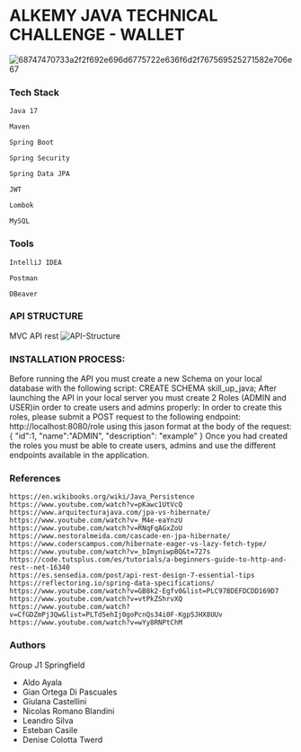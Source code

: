 # ALKEMY JAVA TECHNICAL CHALLENGE - WALLET
![68747470733a2f2f692e696d6775722e636f6d2f767569525271582e706e67](https://user-images.githubusercontent.com/24995631/201564506-0175d8eb-69d5-4333-8672-e6f00a18a170.png)

### Tech Stack

    Java 17

    Maven

    Spring Boot

    Spring Security

    Spring Data JPA

    JWT

    Lombok

    MySQL

### Tools

    IntelliJ IDEA

    Postman

    DBeaver

### API STRUCTURE

MVC API rest
![API-Structure](https://user-images.githubusercontent.com/24995631/201565282-d695dc13-4322-4fd2-b89c-eaf82f882845.png)

### INSTALLATION PROCESS:
Before running the API you must create a new Schema on your local database with the following script:
CREATE SCHEMA skill_up_java;
After launching the API in your local server you must create 2 Roles (ADMIN and USER)in order to create users and admins properly:
In order to create this roles, please submit a POST request to the following endpoint:
http://localhost:8080/role
using this jason format at the body of the request:
{
 "id":1,
 "name":"ADMIN",
 "description": "example"
 }
Once you had created the roles you must be able to create users, admins and use the different endpoints available in the application.

### References

    https://en.wikibooks.org/wiki/Java_Persistence
    https://www.youtube.com/watch?v=pKawc1UtVcQ
    https://www.arquitecturajava.com/jpa-vs-hibernate/
    https://www.youtube.com/watch?v=_M4e-eaYnzU
    https://www.youtube.com/watch?v=RNqFqAGxZoU
    https://www.nestoralmeida.com/cascade-en-jpa-hibernate/
    https://www.coderscampus.com/hibernate-eager-vs-lazy-fetch-type/
    https://www.youtube.com/watch?v=_bImyniwpBQ&t=727s
    https://code.tutsplus.com/es/tutorials/a-beginners-guide-to-http-and-rest--net-16340
    https://es.sensedia.com/post/api-rest-design-7-essential-tips
    https://reflectoring.io/spring-data-specifications/
    https://www.youtube.com/watch?v=GB8k2-Egfv0&list=PLC97BDEFDCDD169D7
    https://www.youtube.com/watch?v=vtPkZShrvXQ
    https://www.youtube.com/watch?v=CfGDZmPj3Qw&list=PLTd5ehIj0goPcnQs34i0F-Kgp5JHX8UUv
    https://www.youtube.com/watch?v=wYy8RNPtChM

### Authors
Group J1 Springfield
- Aldo Ayala
- Gian Ortega Di Pascuales
- Giulana Castellini
- Nicolas Romano Blandini
- Leandro Silva
- Esteban Casile
- Denise Colotta Twerd
